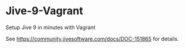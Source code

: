 # Jive-9-Vagrant
Setup Jive 9 in minutes with Vagrant

See https://community.jivesoftware.com/docs/DOC-151865 for details.
